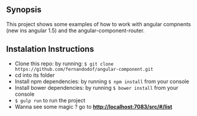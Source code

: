 ## Synopsis

This project shows some examples of how to work with angular compnents (new ins angular 1.5) and the angular-component-router.

## Instalation Instructions

* Clone this repo: by running: `$ git clone https://github.com/fernandodof/angular-component.git` 
* cd into its folder 
* Install npm dependencies: by running `$ npm install` from your console
* Install bower dependencies: by running `$ bower install` from your console
* `$ gulp run` to run the project
* Wanna see some magic ? go to **[http://localhost:7083/src/#/list](http://localhost:7083/src/#/list)**
